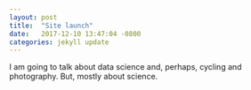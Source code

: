 ```yaml
---
layout: post
title:  "Site launch"
date:   2017-12-10 13:47:04 -0800
categories: jekyll update
---
```

I am going to talk about data science and, perhaps, cycling and photography.  But, mostly about science.
